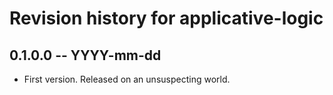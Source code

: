 # Revision history for applicative-logic

## 0.1.0.0 -- YYYY-mm-dd

* First version. Released on an unsuspecting world.
